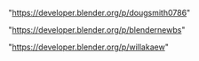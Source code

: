 "https://developer.blender.org/p/dougsmith0786"

"https://developer.blender.org/p/blendernewbs"

"https://developer.blender.org/p/willakaew"

